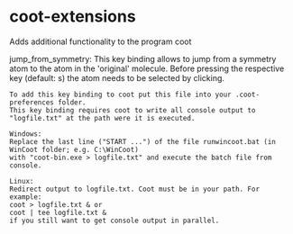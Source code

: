 # coot-extensions
Adds additional functionality to the program coot

jump_from_symmetry:
    This key binding allows to jump from a symmetry atom to the atom in the 'original' molecule. Before pressing
    the respective key (default: s) the atom needs to be selected by clicking.

    To add this key binding to coot put this file into your .coot-preferences folder.
    This key binding requires coot to write all console output to "logfile.txt" at the path were it is executed.

    Windows: 
    Replace the last line ("START ...") of the file runwincoot.bat (in WinCoot folder; e.g. C:\WinCoot)
    with "coot-bin.exe > logfile.txt" and execute the batch file from console.

    Linux:
    Redirect output to logfile.txt. Coot must be in your path. For example:
    coot > logfile.txt & or
    coot | tee logfile.txt &
    if you still want to get console output in parallel.
